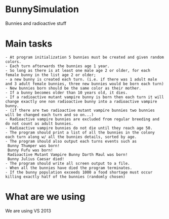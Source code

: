 BunnySimulation
===============


Bunnies and radioactive stuff

# Main tasks

    - At program initialization 5 bunnies must be created and given random colors.
    - Each turn afterwards the bunnies age 1 year.
    - So long as there is at least one male age 2 or older, for each female bunny in the list age 2 or older;
    - a new bunny is created each turn. (i.e. if there was 1 adult male and 3 adult female bunnies, three new bunnies would be born each turn)
    - New bunnies born should be the same color as their mother.
    - If a bunny becomes older than 10 years old, it dies.
    - If a radioactive mutant vampire bunny is born then each turn it will change exactly one non radioactive bunny into a radioactive vampire bunny.
    - (if there are two radioactive mutant vampire bunnies two bunnies will be changed each turn and so on...)
    - Radioactive vampire bunnies are excluded from regular breeding and do not count as adult bunnies.
    - Radioactive vampire bunnies do not die until they reach age 50.
    - The program should print a list of all the bunnies in the colony each turn along w/ all the bunnies details, sorted by age.
    - The program should also output each turns events such as
     Bunny Thumper was born!
     Bunny Fufu was born!
     Radioactive Mutant Vampire Bunny Darth Maul was born!
     Bunny Julius Caesar died!
    - The program should write all screen output to a file.
    - When all the bunnies have died the program terminates.
    - If the bunny population exceeds 1000 a food shortage must occur killing exactly half of the bunnies (randomly chosen)

# What are we using
We are using VS 2013